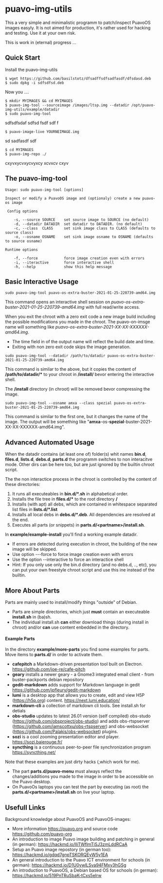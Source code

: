 # puavo-img-utils


This a very simple and minimalistic programm to patch/inspect PuavoOS images easyly. It is not aimed  for production, it's rather used for hacking and testing. Use it at your own risk. 


This is work in (eternal) progress ...

## Quick Start

Install the puavo-img-utils

```
$ wget https://github.com/basilstotz/dfsadffsdfsadfasdf/dfsdasd.deb
$ sudo dpkg -i sdfsdfsd.deb
```
Now you ....

```
$ mkdir MYIMAGES && cd MYIMAGES
$ puavo-img-tool --sourceimage /images/ltsp.img --datadir /opt/puavo-img-utils/example/datadir
$ sudo puavo-img-tool
```
sdfsdfsdaf sdfsd fsdf sdf f

```
$ puavo-image-live YOURNEIMAGE.img
```
sd sadfasdf sdf

```
$ cd MYIMAGES
$ puavo-img-repo ./
```

cxyvxycvxycvyxcy  xcvxcv cxyv

## The puavo-img-tool

```
Usage: sudo puavo-img-tool [options]

Inspect or modify a PuavoOS image and (optionaly) create a new puavo-os image

 Config options
 
    -s, --source SOURCE    set source image to SOURCE (no default)
    -d, --datadir DATADIR  set datadir to DATADIR. (no default)
    -c, --class  CLASS     set sink image class to CLASS (defaults to source class)
    -o, --osname OSNAME    set sink image osname to OSNAME (defaults to source osname)

Runtime options

    -f, --force            force image creation even with errors
    -i, --iteractive       force interactive shell
    -h, --help             show this help message
```


## Basic Interactive Usage



```
sudo puavo-img-tool puavo-os-extra-buster-2021-01-25-220739-amd64.img
```
This command opens an interactive shell session on *puavo-os-extra-buster-2021-01-25-220739-amd64.img* with full read/write access. 

When you exit the chroot with a zero exit code a new image build including the possible modifications you made in the chroot. The puavo-on-imsge name will something like *puavo-os-extra-buster-2021-XX-XX-XXXXXX-amd64.img*.

- The time field in of the output name will reflect the build date and time.
- Exiting with non zero exit code skips the image generation.

```
sudo puavo-img-tool --datadir /path/to/datadir puavo-os-extra-buster-2021-01-25-220739-amd64.img
```
This command is similar to the above, but it copies the content of **/path/to/datadir/\*** to your chroot in **/install/** bevor entering the interactive shell.

The **/install** directory (in chroot) will be removed bevor compressing the image.

```
sudo puavo-img-tool --osname amxa --class spezial puavo-os-extra-buster-2021-01-25-220739-amd64.img
```
This command is similar to the first one, but it changes the name of the image. The output will be something like "**amxa**-os-**spezial**-buster-2021-XX-XX-XXXXXX-amd64.img".


## Advanced Automated Usage

When the datadir contains (at least one of) folder(s) whit names **bin.d**, **files.d**, **lists.d**, **debs.d**, **parts.d** the programm switches to non interacitve mode. Other dirs can be here too, but are just ignored by the builtin chroot script.

The the non interactice process in the chroot is controlled by the content of these directories:

1. It runs all executeables in **bin.d/\*.sh** in alphabetical order. 
2. Installs the file tree in **files.d/\*** to the root directory **/**
3. Installs (with apt) all debs, which are contained in whitespace separated list files in **lists.d/\*.list**
4. Installs all local debs in **debs.d/\*.deb**. All dependencies are resolved at the end.
5. Executes all parts (or snippets) in **parts.d/\<partname\>/install.sh**.  

In **example/example-install** you'll find a working example datadir.

- If errors are detected during execution in chroot, the building of the new image will be skipped. 
- Use option ---force to force image creation even with errors
- Use the option --interactive to force an interactice shell
- Hint: If you only use only the bin.d directory (and no debs.d, .., etc), you can put your own freestyle chroot script and use this ine instead of the builtin. 

## More About Parts

Parts are mainly used to install/modify things "outside" of Debian.

- Parts are simple directories, which just **must** contain an executeable **install.sh** in (ba)sh. 
- The individual install.sh **can** either download things (during install in chroot) and/or **can** use content enbedded in the directory.

#### Example Parts
In the directory **example/more-parts** you find some examples for parts. Move items to **parts.d/** in order to activate them.

- **cafepitch** a Markdown-driven presentation tool built on Electron. https://github.com/joe-re/cafe-pitch
- **geary** installs a newer geary - a Gnome3 integrated email client - from buster-packports debian repository
- **gedit-markdown**  adds support for Markdown language in gedit https://github.com/jpfleury/gedit-markdown
- **lumi**  is a desktop app that allows you to create, edit and view H5P (https://h5p.org) content. https://next.lumi.education/
- **markdown-cli** a collection of markdown cli tools. See install.sh for detials
- **obs-studio** updates to latest 26.01 version (self compiled) obs-studo (https://github.com/obsproject/obs-studio) and adds obs-rtspserver (https://github.com/iamscottxu/obs-rtspserver) and obs-websocket (https://github.com/Palakis/obs-websocket) plugins.
- **sozi** is a cool zooming presentation editor and player. https://sozi.baierouge.fr/
- **syncthing** is a continuous  peer-to-peer file synchronization program  https://syncthing.net/

Note that these examples are just dirty hacks (,which work for me).

- The part **parts.d/puavo-menu** must always reflect the changes/additions you made to the image in order to be accessible on the Puavo desktop. 
- On PuavoOs laptops you can test the part by executing (as root) the **parts.d/\<partname\>/install.sh** on live your laptop.


## Usefull Links

Background knowledge about PuavoOS and PuavoOS-images:

- More information https://puavo.org and source code https://github.com/puavo-org
- An introduction to image Puavo image building and patching in general (in german): https://hackmd.io/lliTWflmTiSJ3zmLddRCaA
- Setup an Puavo image repostory (in german too):  https://hackmd.io/gdqd7gnpTSKORQEyW5y1EA
- An general introduction to the Puavo ICT environment for schools (in german): https://hackmd.io/D1U0ywlLSva94FMxy3hGSg 
- An introduction to PuavoOS, a Debian based OS for schools (in german): https://hackmd.io/519PnTRuSbaK-tCxs5eIrw
